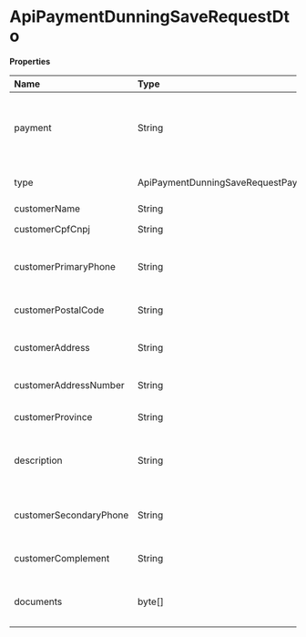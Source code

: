 # ApiPaymentDunningSaveRequestDto

**Properties**

| Name                   | Type                                           | Required | Description                                               |
| :--------------------- | :--------------------------------------------- | :------- | :-------------------------------------------------------- |
| payment                | String                                         | ✅       | Unique identifier of the payment to be recovered in Asaas |
| type                   | ApiPaymentDunningSaveRequestPaymentDunningType | ✅       | Type of payment dunning                                   |
| customerName           | String                                         | ✅       | Client name                                               |
| customerCpfCnpj        | String                                         | ✅       | Customer CPF or CNPJ                                      |
| customerPrimaryPhone   | String                                         | ✅       | Customer main telephone number                            |
| customerPostalCode     | String                                         | ✅       | Customer address zip code                                 |
| customerAddress        | String                                         | ✅       | Customer public address                                   |
| customerAddressNumber  | String                                         | ✅       | Customer address number                                   |
| customerProvince       | String                                         | ✅       | Customer neighborhood                                     |
| description            | String                                         | ❌       | Description of the product or service provided            |
| customerSecondaryPhone | String                                         | ❌       | Secondary customer phone number                           |
| customerComplement     | String                                         | ❌       | Customer address complement                               |
| documents              | byte[]                                         | ❌       | Invoice and/or contract notarized                         |

<!-- This file was generated by liblab | https://liblab.com/ -->
